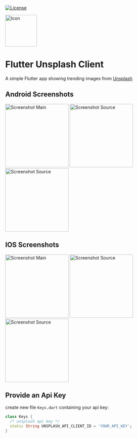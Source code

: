 [![License](https://img.shields.io/badge/License-Apache%202.0-blue.svg)](https://opensource.org/licenses/Apache-2.0)

<img src="https://github.com/kollerlukas/Flutter_Unsplash/raw/master/assets/ic_launcher_android.png" alt="Icon"
width="100">

# Flutter Unsplash Client

A simple Flutter app showing trending images from [Unsplash](https://unsplash.com/)

## Android Screenshots
<div>
<img src="https://github.com/kollerlukas/Flutter_Unsplash/raw/master/screenshots/android_screenshot_main.png" alt="Screenshot Main" width="200">
<img src="https://github.com/kollerlukas/Flutter_Unsplash/raw/master/screenshots/android_screenshot_image.png" alt="Screenshot Source" width="200">
<img src="https://github.com/kollerlukas/Flutter_Unsplash/raw/master/screenshots/android_screenshot_search.png" alt="Screenshot Source" width="200">
</div>

## IOS Screenshots
<div>
<img src="https://github.com/kollerlukas/Flutter_Unsplash/raw/master/screenshots/ios_screenshot_main.png" alt="Screenshot Main" width="200">
<img src="https://github.com/kollerlukas/Flutter_Unsplash/raw/master/screenshots/ios_screenshot_image.png" alt="Screenshot Source" width="200">
<img src="https://github.com/kollerlukas/Flutter_Unsplash/raw/master/screenshots/ios_screenshot_search.png" alt="Screenshot Source" width="200">
</div>

## Provide an Api Key
create new file `Keys.dart` containing your api key:
```dart
class Keys {
  /* unsplash api key */
  static String UNSPLASH_API_CLIENT_ID = 'YOUR_API_KEY';
}
```

